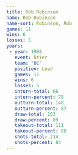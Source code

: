 ```yaml
---
title: Rob Robinson
name: Rob Robinson
name-sort: Robinson, Rob
games: 11
wins: 6
losses: 5
years:
 - year: 1988
   event: Brier
   team: "BC"
   position: Lead
   games: 11
   wins: 6
   losses: 5
   inturn-total: 66
   inturn-percent: 78
   outturn-total: 148
   outturn-percent: 87
   draw-total: 103
   draw-percent: 89
   takeout-total: 111
   takeout-percent: 80
   shots-total: 214
   shots-percent: 84
---
```

